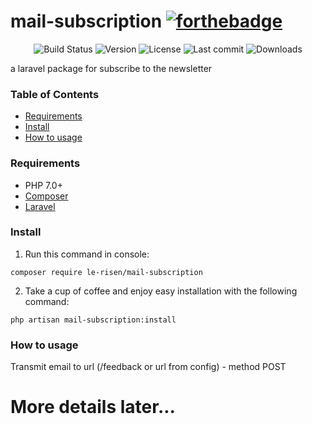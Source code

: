 # mail-subscription [![forthebadge](http://forthebadge.com/images/badges/built-with-love.svg)](http://forthebadge.com)

<p align="center">
    <img src="https://travis-ci.org/leRisen/mail-subscription.svg?branch=master" alt="Build Status">
    <img src="https://poser.pugx.org/le-risen/mail-subscription/v/stable.svg" alt="Version">
    <img src="https://poser.pugx.org/le-risen/mail-subscription/license.svg" alt="License">
    <img src="https://img.shields.io/github/last-commit/leRisen/mail-subscription/master.svg" alt="Last commit">
    <img src="https://poser.pugx.org/le-risen/mail-subscription/downloads.svg" alt="Downloads">    
</p>

a laravel package for subscribe to the newsletter

### Table of Contents
- [Requirements](#requirements)
- [Install](#install)
- [How to usage](#how-to-usage)

### Requirements
- PHP 7.0+
- [Composer](https://getcomposer.org)
- [Laravel](https://laravel.com)

### Install

1. Run this command in console:
```
composer require le-risen/mail-subscription
```

2. Take a cup of coffee and enjoy easy installation with the following command:
```
php artisan mail-subscription:install
```

### How to usage

Transmit email to url (/feedback or url from config) - method POST

# More details later...
